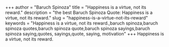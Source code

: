 +++
author = "Baruch Spinoza"
title = "Happiness is a virtue, not its reward."
description = "the best Baruch Spinoza Quote: Happiness is a virtue, not its reward."
slug = "happiness-is-a-virtue-not-its-reward"
keywords = "Happiness is a virtue, not its reward.,baruch spinoza,baruch spinoza quotes,baruch spinoza quote,baruch spinoza sayings,baruch spinoza saying,quotes, sayings,quote, saying, motivation"
+++
Happiness is a virtue, not its reward.
